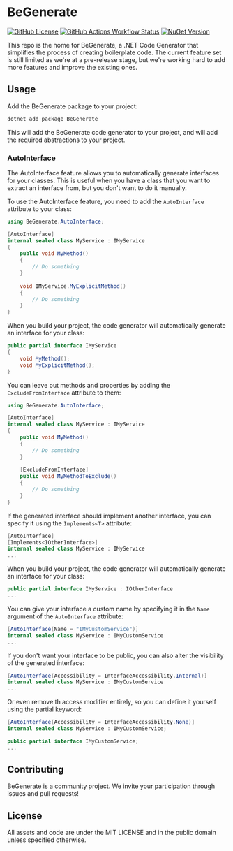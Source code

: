 # BeGenerate

[![GitHub License](https://img.shields.io/github/license/bepost/BeGenerate)](LICENSE)
[![GitHub Actions Workflow Status](https://img.shields.io/github/actions/workflow/status/bepost/BeGenerate/build.yaml)](https://github.com/bepost/BeGenerate/actions)
[![NuGet Version](https://img.shields.io/nuget/v/BeGenerate)](https://www.nuget.org/packages/BeGenerate)

This repo is the home for BeGenerate, a .NET Code Generator that simplifies the process of creating boilerplate code.
The current feature set is still limited as we're at a pre-release stage, but we're working hard to add more features
and
improve the existing ones.

## Usage

Add the BeGenerate package to your project:

```bash
dotnet add package BeGenerate
```

This will add the BeGenerate code generator to your project, and will add the required abstractions to your project.

### AutoInterface

The AutoInterface feature allows you to automatically generate interfaces for your classes. This is useful when you have
a class that you want to extract an interface from, but you don't want to do it manually.

To use the AutoInterface feature, you need to add the `AutoInterface` attribute to your class:

```csharp
using BeGenerate.AutoInterface;

[AutoInterface]
internal sealed class MyService : IMyService
{
    public void MyMethod()
    {
        // Do something
    }
    
    void IMyService.MyExplicitMethod()
    {
        // Do something
    }
}
```

When you build your project, the code generator will automatically generate an interface for your class:

```csharp
public partial interface IMyService
{
    void MyMethod();
    void MyExplicitMethod();
}
```

You can leave out methods and properties by adding the `ExcludeFromInterface` attribute to them:

```csharp
using BeGenerate.AutoInterface;

[AutoInterface]
internal sealed class MyService : IMyService
{
    public void MyMethod()
    {
        // Do something
    }
    
    [ExcludeFromInterface]
    public void MyMethodToExclude()
    {
        // Do something
    }
}
```

If the generated interface should implement another interface, you can specify it using the `Implements<T>` attribute:

```csharp
[AutoInterface]
[Implements<IOtherInterface>]
internal sealed class MyService : IMyService
...
```

When you build your project, the code generator will automatically generate an interface for your class:

```csharp
public partial interface IMyService : IOtherInterface 
...
```

You can give your interface a custom name by specifying it in the `Name` argument of the `AutoInterface` attribute:

```csharp
[AutoInterface(Name = "IMyCustomService")]
internal sealed class MyService : IMyCustomService
...
```

If you don't want your interface to be public, you can also alter the visibility of the generated interface:

```csharp
[AutoInterface(Accessibility = InterfaceAccessibility.Internal)]
internal sealed class MyService : IMyCustomService
...
```

Or even remove th access modifier entirely, so you can define it yourself using the partial keyword:

```csharp
[AutoInterface(Accessibility = InterfaceAccessibility.None)]
internal sealed class MyService : IMyCustomService;

public partial interface IMyCustomService;
...
```

## Contributing

BeGenerate is a community project. We invite your participation through issues and pull requests!

## License

All assets and code are under the MIT LICENSE and in the public domain unless specified otherwise.